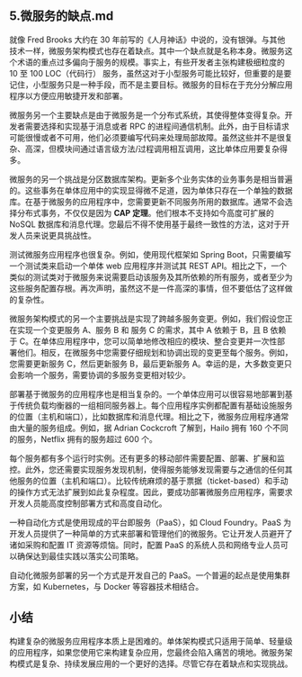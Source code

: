 ## 5.微服务的缺点.md

就像 Fred Brooks 大约在 30 年前写的《人月神话》中说的，没有银弹。与其他技术一样，微服务架构模式也存在着缺点。其中一个缺点就是名称本身。微服务这个术语的重点过多偏向于服务的规模。事实上，有些开发者主张构建极细粒度的 10 至 100 LOC（代码行） 服务，虽然这对于小型服务可能比较好，但重要的是要记住，小型服务只是一种手段，而不是主要目标。微服务的目标在于充分分解应用程序以方便应用敏捷开发和部署。

微服务另一个主要缺点是由于微服务是一个分布式系统，其使得整体变得复杂。开发者需要选择和实现基于消息或者 RPC 的进程间通信机制。此外，由于目标请求可能很慢或者不可用，他们必须要编写代码来处理局部故障。虽然这些并不是很复杂、高深，但模块间通过语言级方法/过程调用相互调用，这比单体应用要复杂得多。

微服务的另一个挑战是分区数据库架构。更新多个业务实体的业务事务是相当普遍的。这些事务在单体应用中的实现显得微不足道，因为单体只存在一个单独的数据库。在基于微服务的应用程序中，您需要更新不同服务所用的数据库。通常不会选择分布式事务，不仅仅是因为 **CAP 定理**。他们根本不支持如今高度可扩展的 NoSQL 数据库和消息代理。您最后不得不使用基于最终一致性的方法，这对于开发人员来说更具挑战性。

测试微服务应用程序也很复杂。例如，使用现代框架如 Spring Boot，只需要编写一个测试类来启动一个单体 web 应用程序并测试其 REST API。相比之下，一个类似的测试类对于微服务来说需要启动该服务及其所依赖的所有服务，或者至少为这些服务配置存根。再次声明，虽然这不是一件高深的事情，但不要低估了这样做的复杂性。

微服务架构模式的另一个主要挑战是实现了跨越多服务变更。例如，我们假设您正在实现一个变更服务 A、服务 B 和 服务 C 的需求，其中 A 依赖于 B，且 B 依赖于 C。在单体应用程序中，您可以简单地修改相应的模块、整合变更并一次性部署他们。相反，在微服务中您需要仔细规划和协调出现的变更至每个服务。例如，您需要更新服务 C，然后更新服务 B，最后更新服务 A。幸运的是，大多数变更只会影响一个服务，需要协调的多服务变更相对较少。

部署基于微服务的应用程序也是相当复杂的。一个单体应用可以很容易地部署到基于传统负载均衡器的一组相同服务器上。每个应用程序实例都配置有基础设施服务的位置（主机和端口），比如数据库和消息代理。相比之下，微服务应用程序通常由大量的服务组成。例如，据 Adrian Cockcroft 了解到，Hailo 拥有 160 个不同的服务，Netflix 拥有的服务超过 600 个。

每个服务都有多个运行时实例。还有更多的移动部件需要配置、部署、扩展和监控。此外，您还需要实现服务发现机制，使得服务能够发现需要与之通信的任何其他服务的位置（主机和端口）。比较传统麻烦的基于票据（ticket-based）和手动的操作方式无法扩展到如此复杂程度。因此，要成功部署微服务应用程序，需要求开发人员能高度控制部署方式和高度自动化。

一种自动化方式是使用现成的平台即服务（PaaS），如 Cloud Foundry。PaaS 为开发人员提供了一种简单的方式来部署和管理他们的微服务。它让开发人员避开了诸如采购和配置 IT 资源等烦恼。同时，配置 PaaS 的系统人员和网络专业人员可以确保达到最佳实践以落实公司策略。

自动化微服务部署的另一个方式是开发自己的 PaaS。一个普遍的起点是使用集群方案，如 Kubernetes，与 Docker 等容器技术相结合。

## 小结

构建复杂的微服务应用程序本质上是困难的。单体架构模式只适用于简单、轻量级的应用程序，如果您使用它来构建复杂应用，您最终会陷入痛苦的境地。微服务架构模式是复杂、持续发展应用的一个更好的选择。尽管它存在着缺点和实现挑战。